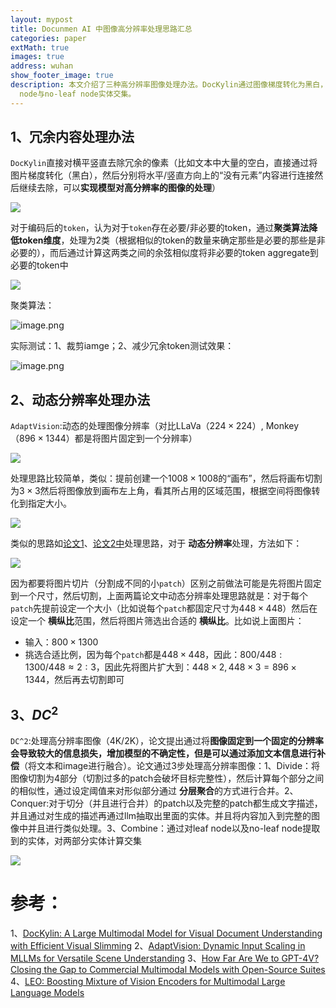 ```yaml
---
layout: mypost
title: Docunmen AI 中图像高分辨率处理思路汇总
categories: paper
extMath: true
images: true
address: wuhan
show_footer_image: true
description: 本文介绍了三种高分辨率图像处理办法。DocKylin通过图像梯度转化为黑白，去除水平/竖直方向冗余像素，实现高分辨率图像处理；同时采用聚类算法降低token维度，将token分为必要与非必要两类，通过计算余弦相似度将非必要token聚合到必要token中。AdaptVision针对动态分辨率处理，对比LLaVa、Monkey的固定分辨率，思路是创建画布并切割为patch，设定每个patch固定尺寸及横纵比范围，筛选合适横纵比后扩大图像至对应大小再切割。DC²用于处理4K/2K高分辨率图像，指出固定分辨率会导致信息损失，可通过文本信息补偿，分三步：Divide将图像切割为4部分，通过分层聚合合并相似部分；Conquer生成各patch及完整图像的文字描述，利用LLM抽取实体；Combine计算leaf
  node与no-leaf node实体交集。
---
```


## 1、冗余内容处理办法

`DocKylin`直接对横平竖直去除冗余的像素（比如文本中大量的空白，直接通过将图片梯度转化（黑白），然后分别将水平/竖直方向上的“没有元素”内容进行连接然后继续去除，可以**实现模型对高分辨率的图像的处理**）

![](https://s2.loli.net/2025/06/21/O13WYhKe4ZEQIJf.webp)

对于编码后的`token`，认为对于`token`存在必要/非必要的token，通过**聚类算法降低token维度**，处理为2类（根据相似的token的数量来确定那些是必要的那些是非必要的），而后通过计算这两类之间的余弦相似度将非必要的token aggregate到必要的token中

![](https://s2.loli.net/2025/06/21/7BEWlkDA1HrfqQF.webp)

聚类算法：

![image.png](https://s2.loli.net/2025/06/21/GFthKxseAQymS9C.webp)

实际测试：1、裁剪iamge；2、减少冗余token测试效果：

![image.png](https://s2.loli.net/2025/06/21/hjdSbTAMwa73Xtm.webp)

## 2、动态分辨率处理办法
`AdaptVision`:动态的处理图像分辨率（对比LLaVa（$224 \times 224$）, Monkey（$896 \times 1344$）都是将图片固定到一个分辨率）

![](https://s2.loli.net/2025/06/21/9ZIWfLbrPtj8T7i.webp)

处理思路比较简单，类似：提前创建一个$1008 \times 1008$的“画布”，然后将画布切割为$3 \times 3$然后将图像放到画布左上角，看其所占用的区域范围，根据空间将图像转化到指定大小。

![](https://s2.loli.net/2025/06/21/K6F9mqvCoxitPB7.webp)

类似的思路如[论文1](https://arxiv.org/pdf/2404.16821)、[论文2中](https://arxiv.org/abs/2501.06986)处理思路，对于 **动态分辨率**处理，方法如下：

![](https://s2.loli.net/2025/06/21/1bkyzXTwflExLqO.webp)

因为都要将图片切片（分割成不同的小`patch`）区别之前做法可能是先将图片固定到一个尺寸，然后切割，上面两篇论文中动态分辨率处理思路就是：对于每个`patch`先提前设定一个大小（比如说每个`patch`都固定尺寸为$448\times 448$）然后在设定一个 **横纵比**范围，然后将图片筛选出合适的 **横纵比**。比如说上面图片：
- 输入：$800\times1300$
- 挑选合适比例，因为每个`patch`都是$448\times448$，因此：$800/448: 1300/448≈2:3$，因此先将图片扩大到：$448\times2,448\times3=896\times1344$，然后再去切割即可

## 3、$DC^2$

`DC^2`:处理高分辨率图像（4K/2K），论文提出通过将**图像固定到一个固定的分辨率会导致较大的信息损失，增加模型的不确定性，但是可以通过添加文本信息进行补偿**（将文本和image进行融合）。论文通过3步处理高分辨率图像：1、Divide：将图像切割为4部分（切割过多的patch会破坏目标完整性），然后计算每个部分之间的相似性，通过设定阈值来对形似部分通过 **分层聚合**的方式进行合并。2、Conquer:对于切分（并且进行合并）的patch以及完整的patch都生成文字描述，并且通过对生成的描述再通过llm抽取出里面的实体。并且将内容加入到完整的图像中并且进行类似处理。3、Combine：通过对leaf node以及no-leaf node提取到的实体，对两部分实体计算交集

![](https://s2.loli.net/2025/06/21/GEY5xHRWbloZwcy.webp)

# 参考：

1、[DocKylin: A Large Multimodal Model for Visual Document Understanding with Efficient Visual Slimming](https://arxiv.org/abs/2406.19101)
2、[AdaptVision: Dynamic Input Scaling in MLLMs for Versatile Scene Understanding](https://arxiv.org/abs/2408.16986)
3、[How Far Are We to GPT-4V? Closing the Gap to Commercial Multimodal Models with Open-Source Suites](https://arxiv.org/pdf/2404.16821)
4、[LEO: Boosting Mixture of Vision Encoders for Multimodal Large Language Models](https://arxiv.org/abs/2501.06986)